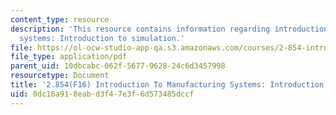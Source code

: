 ```yaml
---
content_type: resource
description: 'This resource contains information regarding introduction to manufacturing
  systems: Introduction to simulation.'
file: https://ol-ocw-studio-app-qa.s3.amazonaws.com/courses/2-854-introduction-to-manufacturing-systems-fall-2016/0dc16a918eabd3f47e3f6d573485dccf_MIT2_854F16_Simulation.pdf
file_type: application/pdf
parent_uid: 10dbcabc-062f-5677-9628-24c6d3457998
resourcetype: Document
title: '2.854(F16) Introduction To Manufacturing Systems: Introduction to Simulation'
uid: 0dc16a91-8eab-d3f4-7e3f-6d573485dccf
---
```

